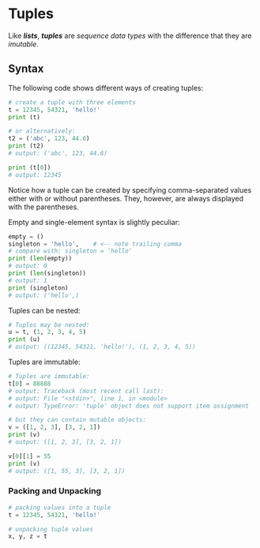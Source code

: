 # Tuples

Like **_lists_**, **_tuples_** are _sequence data types_ with the difference that they are _imutable_.  

## Syntax

The following code shows different ways of creating tuples:  

```python
# create a tuple with three elements
t = 12345, 54321, 'hello!'
print (t)

# or alternatively:
t2 = ('abc', 123, 44.6)
print (t2)
# output: ('abc', 123, 44.6)

print (t[0])
# output: 12345
```
Notice how a tuple can be created by specifying comma-separated values either
with or without parentheses. They, however, are always displayed with the
parentheses.   

Empty and single-element syntax is slightly peculiar:  
```python
empty = ()
singleton = 'hello',    # <-- note trailing comma
# compare with: singleton = 'hello'
print (len(empty))
# output: 0
print (len(singleton))
# output: 1
print (singleton)
# output: ('hello',)
```

Tuples can be nested:  
```python
# Tuples may be nested:
u = t, (1, 2, 3, 4, 5)
print (u)
# output: ((12345, 54321, 'hello!'), (1, 2, 3, 4, 5))
```

Tuples are immutable:  
```python
# Tuples are immutable:
t[0] = 88888
# output: Traceback (most recent call last):
# output: File "<stdin>", line 1, in <module>
# output: TypeError: 'tuple' object does not support item assignment

# but they can contain mutable objects:
v = ([1, 2, 3], [3, 2, 1])
print (v)
# output: ([1, 2, 3], [3, 2, 1])

v[0][1] = 55 
print (v)
# output: ([1, 55, 3], [3, 2, 1])
```

### Packing and Unpacking
```python
# packing values into a tuple
t = 12345, 54321, 'hello!'

# unpacking tuple values
x, y, z = t
```
